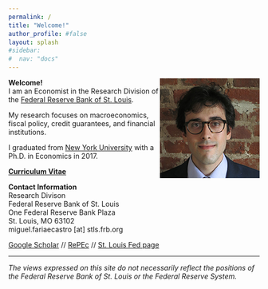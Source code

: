 ```yaml
---
permalink: /
title: "Welcome!"
author_profile: #false
layout: splash
#sidebar:
#  nav: "docs"
---
```

<img style="float: right;" src="/assets/faria-e-castro.jpg">

**Welcome!**  
I am an Economist in the Research Division of the [Federal Reserve Bank of St. Louis](https://research.stlouisfed.org/).

My research focuses on macroeconomics, fiscal policy, credit guarantees, and financial institutions.

I graduated from [New York University](http://as.nyu.edu/econ.html) with a Ph.D. in Economics in 2017.

[**Curriculum Vitae**](https://www.dropbox.com/s/i3wetrmhdtujyr7/CV_FariaeCastro.pdf?raw=1)

**Contact Information**  
Research Divison  
Federal Reserve Bank of St. Louis  
One Federal Reserve Bank Plaza  
St. Louis, MO 63102  
miguel.fariaecastro [at] stls.frb.org  

[Google Scholar](https://scholar.google.com/citations?user=M0--M28AAAAJ&hl=en) // [RePEc](https://ideas.repec.org/f/pfa225.html) // [St. Louis Fed page](https://research.stlouisfed.org/econ/faria-e-castro)

---

*The views expressed on this site do not necessarily reflect the positions of the Federal Reserve Bank of St. Louis or the Federal Reserve System.*
